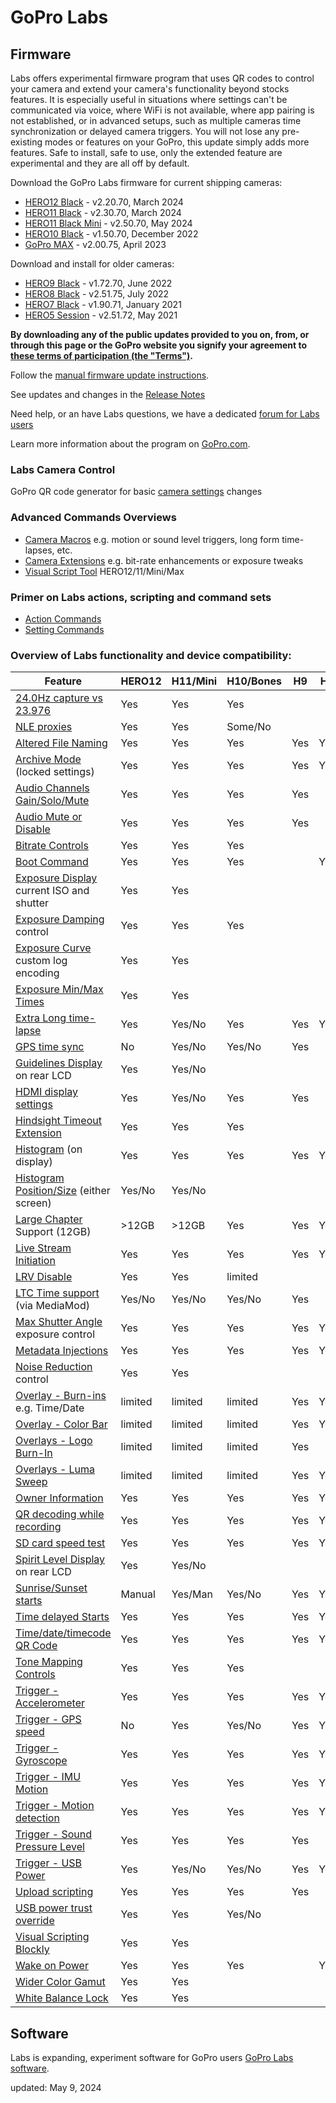 # GoPro Labs

## Firmware

Labs offers experimental firmware program that uses QR codes to control your camera and extend your camera's functionality beyond stocks features. 
It is especially useful in situations where settings can't be communicated via voice, where WiFi is not available, where app pairing is not established, 
or in advanced setups, such as multiple cameras time synchronization or delayed camera triggers. You will not lose any pre-existing modes or features on 
your GoPro, this update simply adds more features.  Safe to install, safe to use, only the extended feature are experimental and they are all off by default. 

Download the GoPro Labs firmware for current shipping cameras:
- [HERO12 Black](https://bit.ly/LABS_H12_2_20_70) - v2.20.70, March 2024
- [HERO11 Black](https://bit.ly/LABS_H11_2_30_70) - v2.30.70, March 2024
- [HERO11 Black Mini](https://bit.ly/LABS_M11_2_50_70) - v2.50.70, May 2024
- [HERO10 Black](https://bit.ly/LABS_H10_1_50_70) - v1.50.70, December 2022
- [GoPro MAX](https://bit.ly/LABS_MAX_2_00_75) - v2.00.75, April 2023

Download and install for older cameras:
- [HERO9 Black](https://bit.ly/LABS_H9_1_72_70) - v1.72.70, June 2022
- [HERO8 Black](https://bit.ly/LABS_H8_2_51_75) - v2.51.75, July 2022
- [HERO7 Black](https://bit.ly/LABS_H7_1_90_71) - v1.90.71, January 2021
- [HERO5 Session](https://bit.ly/LABS_H5S_2_51_72) - v2.51.72, May 2021

**By downloading any of the public updates provided to you on, from, or through this page or the GoPro website you signify your agreement to [these terms of participation (the "Terms")](https://gopro.com/content/dam/help/gopro-labs/Beta_Participation_Terms_and_Conditions.pdf).**

Follow the [manual firmware update instructions](install).

See updates and changes in the [Release Notes](https://gopro.github.io/labs/control/notes/)

Need help, or an have Labs questions, we have a dedicated [forum for Labs users](https://github.com/gopro/labs/discussions)

Learn more information about the program on [GoPro.com](https://gopro.com/info/gopro-labs).

### Labs Camera Control
 
GoPro QR code generator for basic [camera settings](https://gopro.github.io/labs/control/custom) changes

### Advanced Commands Overviews

- [Camera Macros](https://gopro.github.io/labs/control) e.g. motion or sound level triggers, long form time-lapses, etc.
- [Camera Extensions](https://gopro.github.io/labs/control/extensions) e.g. bit-rate enhancements or exposure tweaks
- [Visual Script Tool](https://gopro.github.io/labs/build/) HERO12/11/Mini/Max

### Primer on Labs actions, scripting and command sets

- [Action Commands](https://gopro.github.io/labs/control/actions)
- [Setting Commands](https://gopro.github.io/labs/control/settings)

### Overview of Labs functionality and device compatibility: 

| Feature                                                                                     | HERO12 | H11/Mini | H10/Bones | H9 | H8 | H7 | MAX |
|---------------------------------------------------------------------------------------------|--------|----------|-----------|----|----|----|-----|
| [24.0Hz capture vs 23.976](https://gopro.github.io/labs/control/extensions)                 | Yes     | Yes     | Yes     |     |     |     |     |
| [NLE proxies](https://gopro.github.io/labs/control/proxies)                                 | Yes     | Yes     | Some/No |     |     |     |     |
| [Altered File Naming](https://gopro.github.io/labs/control/basename)                        | Yes     | Yes     | Yes     | Yes | Yes | Yes | Yes |
| [Archive Mode](https://gopro.github.io/labs/control/archive) (locked settings)              | Yes     | Yes     | Yes     | Yes | Yes | Yes | Yes |
| [Audio Channels Gain/Solo/Mute](https://gopro.github.io/labs/control/extensions)            | Yes     | Yes     | Yes     | Yes |     |     |     |
| [Audio Mute or Disable](https://gopro.github.io/labs/control/extensions)                    | Yes     | Yes     | Yes     | Yes |     |     |     |
| [Bitrate Controls](https://gopro.github.io/labs/control/extensions)                         | Yes     | Yes     | Yes     |     |     |     | Yes |
| [Boot Command](https://gopro.github.io/labs/control/extensions)                             | Yes     | Yes     | Yes     |     | Yes |     |     |
| [Exposure Display](https://gopro.github.io/labs/control/extensions) current ISO and shutter | Yes     | Yes     |         |     |     |     |     |
| [Exposure Damping](https://gopro.github.io/labs/control/extensions) control                 | Yes     | Yes     | Yes     |     |     |     |     |
| [Exposure Curve](https://gopro.github.io/labs/control/extensions) custom log encoding       | Yes     | Yes     |         |     |     |     |     |
| [Exposure Min/Max Times](https://gopro.github.io/labs/control/extensions)                   | Yes     | Yes     |         |     |     |     |     |
| [Extra Long time-lapse](https://gopro.github.io/labs/control/longtimelapse)                 | Yes     | Yes/No  | Yes     | Yes | Yes | Yes | Yes |
| [GPS time sync](https://gopro.github.io/labs/control/gpssync)                               | No      | Yes/No  | Yes/No  | Yes |     |     |     |
| [Guidelines Display](https://gopro.github.io/labs/control/extensions) on rear LCD           | Yes     | Yes/No  |         |     |     |     |     |
| [HDMI display settings](https://gopro.github.io/labs/control/extensions)                    | Yes     | Yes/No  | Yes     | Yes |     |     |     |
| [Hindsight Timeout Extension](https://gopro.github.io/labs/control/extensions)              | Yes     | Yes     | Yes     |     |     |     |     |
| [Histogram](https://gopro.github.io/labs/control/extensions) (on display)                   | Yes     | Yes     | Yes     | Yes | Yes |     |     |
| [Histogram Position/Size](https://gopro.github.io/labs/control/extensions) (either screen)  | Yes/No  | Yes/No  |         |     |     |     |     |
| [Large Chapter](https://gopro.github.io/labs/control/chapters) Support (12GB)               | >12GB   | >12GB   | Yes     | Yes | Yes |     | Yes |
| [Live Stream Initiation](https://gopro.github.io/labs/control/rtmp)                         | Yes     | Yes     | Yes     | Yes | Yes |     |     |
| [LRV Disable](https://gopro.github.io/labs/control/extensions)                              | Yes     | Yes     | limited |     |     |     |     |
| [LTC Time support](https://gopro.github.io/labs/control/ltc) (via MediaMod)                 | Yes/No  | Yes/No  | Yes/No  | Yes |     |     |     |
| [Max Shutter Angle](https://gopro.github.io/labs/control/maxshut) exposure control          | Yes     | Yes     | Yes     | Yes | Yes | Yes | Yes |
| [Metadata Injections](https://gopro.github.io/labs/control/extensions)                      | Yes     | Yes     | Yes     | Yes | Yes | Yes | Yes |
| [Noise Reduction](https://gopro.github.io/labs/control/extensions) control                  | Yes     | Yes     |         |     |     |     |     |
| [Overlay - Burn-ins](https://gopro.github.io/labs/control/overlays) e.g. Time/Date          | limited | limited | limited | Yes | Yes |     |     |
| [Overlay - Color Bar](https://gopro.github.io/labs/control/extensions)                      | limited | limited | limited | Yes | Yes |     | Yes |
| [Overlays - Logo Burn-In](https://gopro.github.io/labs/control/logo)                        | limited | limited | limited | Yes |     |     | Yes |
| [Overlays - Luma Sweep](https://gopro.github.io/labs/control/extensions)                    | limited | limited | limited | Yes | Yes |     |     |
| [Owner Information](https://gopro.github.io/labs/control/owner)                             | Yes     | Yes     | Yes     | Yes | Yes | Yes | Yes |
| [QR decoding while recording](https://gopro.github.io/labs/control/extensions)              | Yes     | Yes     | Yes     | Yes | Yes | Yes | Yes |
| [SD card speed test](https://gopro.github.io/labs/control/extensions)                       | Yes     | Yes     | Yes     | Yes | Yes |     |     |
| [Spirit Level Display](https://gopro.github.io/labs/control/extensions) on rear LCD         | Yes     | Yes/No  |         |     |     |     |     |
| [Sunrise/Sunset starts](https://gopro.github.io/labs/control/solartimelapse)                | Manual  | Yes/Man | Yes/No  | Yes | Yes | Yes | Yes |
| [Time delayed Starts](https://gopro.github.io/labs/control/custom)                          | Yes     | Yes     | Yes     | Yes | Yes | Yes | Yes |
| [Time/date/timecode QR Code](https://gopro.github.io/labs/control/precisiontime)            | Yes     | Yes     | Yes     | Yes | Yes | Yes | Yes |
| [Tone Mapping Controls](https://gopro.github.io/labs/control/extensions)                    | Yes     | Yes     | Yes     |     |     |     |     |
| [Trigger - Accelerometer](https://gopro.github.io/labs/control/imutrigger)                  | Yes     | Yes     | Yes     | Yes | Yes | Yes | Yes |
| [Trigger - GPS speed](https://gopro.github.io/labs/control/speedtrigger)                    | No      | Yes     | Yes/No  | Yes | Yes | Yes | Yes |
| [Trigger - Gyroscope](https://gopro.github.io/labs/control/imutrigger)                      | Yes     | Yes     | Yes     | Yes | Yes | Yes | Yes |
| [Trigger - IMU Motion](https://gopro.github.io/labs/control/imutrigger)                     | Yes     | Yes     | Yes     | Yes | Yes | Yes | Yes |
| [Trigger - Motion detection](https://gopro.github.io/labs/control/motion)                   | Yes     | Yes     | Yes     | Yes | Yes | Yes | Yes |
| [Trigger - Sound Pressure Level](https://gopro.github.io/labs/control/spltrigger)           | Yes     | Yes     | Yes     | Yes |     |     |     |
| [Trigger - USB Power](https://gopro.github.io/labs/control/usb)                             | Yes     | Yes/No  | Yes/No  | Yes | Yes |     | Yes |
| [Upload scripting](https://gopro.github.io/labs/control/dailytl)                            | Yes     | Yes     | Yes     | Yes |     |     |     |
| [USB power trust override](https://gopro.github.io/labs/control/extensions)                 | Yes     | Yes     | Yes/No  |     |     |     |     |
| [Visual Scripting Blockly](https://gopro.github.io/labs/build)                              | Yes     | Yes     |         |     |     |     | Yes |
| [Wake on Power](https://gopro.github.io/labs/control/extensions)                            | Yes     | Yes     | Yes     |     | Yes |     | Yes |
| [Wider Color Gamut](https://gopro.github.io/labs/control/extensions)                        | Yes     | Yes     |         |     |     |     |     |
| [White Balance Lock](https://gopro.github.io/labs/control/extensions)                       | Yes     | Yes     |         |     |     |     |     |


## Software 

Labs is expanding, experiment software for GoPro users [GoPro Labs software](software).

updated: May 9, 2024<br>
